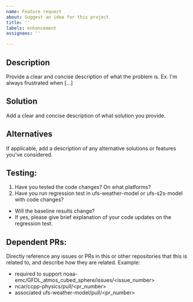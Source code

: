 ```yaml
---
name: Feature request
about: Suggest an idea for this project
title: ''
labels: enhancement
assignees: ''

---
```


## Description
Provide a clear and concise description of what the problem is. Ex. I'm always frustrated when [...]

## Solution
Add a clear and concise description of what solution you provide.

## Alternatives
If applicable, add a description of any alternative solutions or features you've considered.

## Testing:

1. Have you tested the code changes? On what platforms?
2. Have you run regression test in ufs-weather-model or ufs-s2s-model with code changes?
- Will the baseline results change?
- If yes, please give brief explanation of your code updates on the regression test.

## Dependent PRs:

Directly reference any issues or PRs in this or other repositories that this is related to, and describe how they are related. Example:
- required to support noaa-emc/GFDL_atmos_cubed_sphere/issues/<issue_number>
- ncar/ccpp-physics/pull/<pr_number>
- associated ufs-weather-model/pull/<pr_number>

